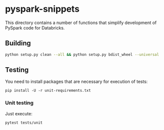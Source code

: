 # pyspark-snippets

This directory contains a number of functions that simplify development of PySpark code for Databricks.


## Building

```sh
python setup.py clean --all && python setup.py bdist_wheel --universal
```

## Testing

You need to install packages that are necessary for execution of tests:

```
pip install -U -r unit-requirements.txt
```

### Unit testing

Just execute:

```
pytest tests/unit
```

